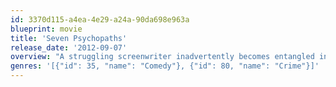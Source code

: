 ```yaml
---
id: 3370d115-a4ea-4e29-a24a-90da698e963a
blueprint: movie
title: 'Seven Psychopaths'
release_date: '2012-09-07'
overview: "A struggling screenwriter inadvertently becomes entangled in the Los Angeles criminal underworld after his oddball friends kidnap a gangster's beloved Shih Tzu."
genres: '[{"id": 35, "name": "Comedy"}, {"id": 80, "name": "Crime"}]'
---
```

